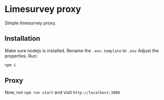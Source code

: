 # Limesurvey proxy

Simple limesurvey proxy.

## Installation

Make sure nodejs is installed. Rename the ``.env.template`` to `.env` Adjust the properties.
Run:

```bash
npm i
```

## Proxy

Now, run `npm run start` and visit `http://localhost:3000`
